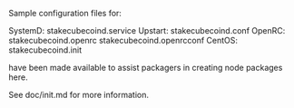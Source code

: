 Sample configuration files for:

SystemD: stakecubecoind.service
Upstart: stakecubecoind.conf
OpenRC:  stakecubecoind.openrc
         stakecubecoind.openrcconf
CentOS:  stakecubecoind.init

have been made available to assist packagers in creating node packages here.

See doc/init.md for more information.
